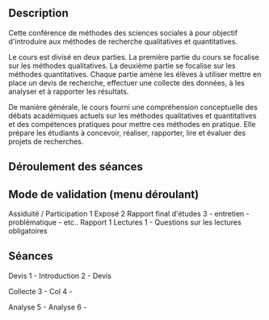 ## Description

Cette conférence de méthodes des sciences sociales à pour objectif d'introduire aux méthodes de recherche qualitatives et quantitatives.

Le cours est divisé en deux parties. La première partie du cours se focalise sur les méthodes qualitatives. La deuxième partie se focalise sur les méthodes quantitatives. Chaque partie amène les élèves à utiliser mettre en place un devis de recherche, effectuer une collecte des données, à les analyser et à rapporter les résultats.

De manière générale, le cours fourni une compréhension conceptuelle des débats académiques actuels sur les méthodes qualitatives et quantitatives et des compétences pratiques pour mettre ces méthodes en pratique. Elle prépare les étudiants à concevoir, réaliser, rapporter, lire et évaluer des projets de recherches.

## Déroulement des séances

## Mode de validation (menu déroulant)
Assiduité / Participation 1
Exposé 2
Rapport final d'études 3
    - entretien
    - problématique
    - etc..
Rapport 1
Lectures 1 - Questions sur les lectures obligatoires

## Séances
Devis
1 - Introduction
2 - Devis

Collecte
3 - Col
4 -

Analyse
5 - Analyse
6 -

